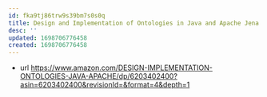 ```yaml
---
id: fka9tj86trw9s39bm7s0s0q
title: Design and Implementation of Ontologies in Java and Apache Jena
desc: ''
updated: 1698706776458
created: 1698706776458
---
```


- url https://www.amazon.com/DESIGN-IMPLEMENTATION-ONTOLOGIES-JAVA-APACHE/dp/6203402400?asin=6203402400&revisionId=&format=4&depth=1